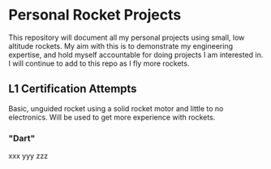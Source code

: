# Personal Rocket Projects
This repository will document all my personal projects using small, low altitude rockets.
My aim with this is to demonstrate my engineering expertise, and hold myself accountable for doing projects I am interested in.
I will continue to add to this repo as I fly more rockets.

## L1 Certification Attempts
Basic, unguided rocket using a solid rocket motor and little to no electronics.
Will be used to get more experience with rockets.

### "Dart"
xxx yyy zzz
